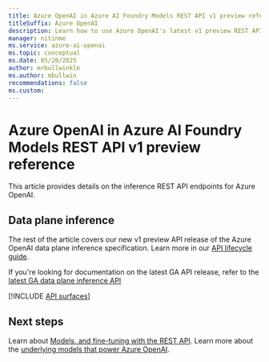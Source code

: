 ```yaml
---
title: Azure OpenAI in Azure AI Foundry Models REST API v1 preview reference
titleSuffix: Azure OpenAI
description: Learn how to use Azure OpenAI's latest v1 preview REST API. In this article, you learn about authorization options,  how to structure a request and receive a response.
manager: nitinme
ms.service: azure-ai-openai
ms.topic: conceptual
ms.date: 05/28/2025
author: mrbullwinkle
ms.author: mbullwin
recommendations: false
ms.custom:
---
```


# Azure OpenAI in Azure AI Foundry Models REST API v1 preview reference

This article provides details on the inference REST API endpoints for Azure OpenAI.

## Data plane inference

The rest of the article covers our new v1 preview API release of the Azure OpenAI data plane inference specification. Learn more in our [API lifecycle guide](./api-version-lifecycle.md#api-evolution).

If you're looking for documentation on the latest GA API release, refer to the [latest GA data plane inference API](./reference.md)

[!INCLUDE [API surfaces](./includes/api-versions/new-inference-preview.md)]

## Next steps

Learn about [Models, and fine-tuning with the REST API](/rest/api/azureopenai/fine-tuning).
Learn more about the [underlying models that power Azure OpenAI](./concepts/models.md).